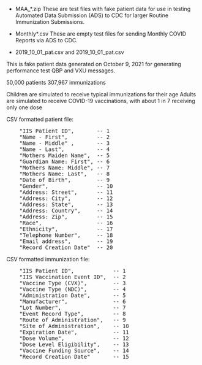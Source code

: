 * MAA_*.zip
These are test files with fake patient data for use in testing Automated Data Submission (ADS) to CDC for larger Routine Immunization Submissions.

* Monthly*.csv
These are empty test files for sending Monthly COVID Reports via ADS to CDC.

* 2019_10_01_pat.csv and 2019_10_01_pat.csv 

This is fake patient data generated on October 9, 2021 for generating performance test QBP and VXU messages.

50,000 patients
307,967 immunizations

Children are simulated to receive typical immunizations for their age
Adults are simulated to receive COVID-19 vaccinations, with about 1 in 7 receiving only one dose

CSV formatted patient file:
<pre>
    "IIS Patient ID",       -- 1
    "Name - First",         -- 2
    "Name - Middle" ,       -- 3
    "Name - Last",          -- 4
    "Mothers Maiden Name",  -- 5
    "Guardian Name: First", -- 6
    "Mothers Name: Middle", -- 7
    "Mothers Name: Last",   -- 8
    "Date of Birth",        -- 9
    "Gender",               -- 10
    "Address: Street",      -- 11
    "Address: City",        -- 12 
    "Address: State",       -- 13
    "Address: Country",     -- 14
    "Address: Zip",         -- 15
    "Race",                 -- 16
    "Ethnicity",            -- 17
    "Telephone Number",     -- 18
    "Email address",        -- 19
    "Record Creation Date"  -- 20
</pre>
CSV formatted immunization file:
<pre>
    "IIS Patient ID",            -- 1
    "IIS Vaccination Event ID",  -- 2
    "Vaccine Type (CVX)",        -- 3
    "Vaccine Type (NDC)",        -- 4
    "Administration Date",       -- 5
    "Manufacturer",              -- 6
    "Lot Number",                -- 7
    "Event Record Type",         -- 8
    "Route of Administration",   -- 9
    "Site of Administration",    -- 10
    "Expiration Date",           -- 11
    "Dose Volume",               -- 12
    "Dose Level Eligibility",    -- 13
    "Vaccine Funding Source",    -- 14
    "Record Creation Date"       -- 15
</pre>

